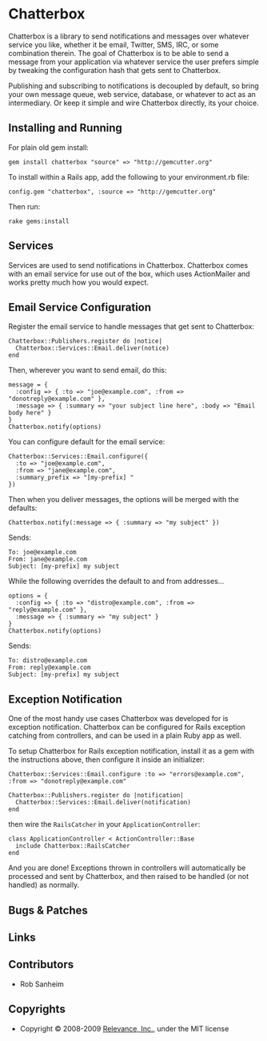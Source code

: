 Chatterbox
==========================================

Chatterbox is a library to send notifications and messages over whatever service you like, whether it be email, Twitter, SMS, IRC, or some combination therein.  The goal of Chatterbox is to be able to send a message from your application via whatever service the user prefers simple by tweaking the configuration hash that gets sent to Chatterbox.

Publishing and subscribing to notifications is decoupled by default, so bring your own message queue, web service, database, or whatever to act as an intermediary.  Or keep it simple and wire Chatterbox directly, its your choice.

## Installing and Running

For plain old gem install: 

    gem install chatterbox "source" => "http://gemcutter.org"

To install within a Rails app, add the following to your environment.rb file:

    config.gem "chatterbox", :source => "http://gemcutter.org"

Then run:

    rake gems:install

## Services

Services are used to send notifications in Chatterbox.  Chatterbox comes with an email service for use out of the box, which uses ActionMailer and works pretty much how you would expect.

## Email Service Configuration

Register the email service to handle messages that get sent to Chatterbox:

    Chatterbox::Publishers.register do |notice|
      Chatterbox::Services::Email.deliver(notice)
    end

Then, wherever you want to send email, do this:

    message = {
      :config => { :to => "joe@example.com", :from => "donotreply@example.com" },
      :message => { :summary => "your subject line here", :body => "Email body here" }
    }
    Chatterbox.notify(options)

You can configure default for the email service:

    Chatterbox::Services::Email.configure({
      :to => "joe@example.com",
      :from => "jane@example.com", 
      :summary_prefix => "[my-prefix] "
    })

Then when you deliver messages, the options will be merged with the defaults:

    Chatterbox.notify(:message => { :summary => "my subject" })

Sends:

    To: joe@example.com
    From: jane@example.com
    Subject: [my-prefix] my subject

While the following overrides the default to and from addresses...

    options = {
      :config => { :to => "distro@example.com", :from => "reply@example.com" },
      :message => { :summary => "my subject" }
    }
    Chatterbox.notify(options)

Sends:

    To: distro@example.com
    From: reply@example.com
    Subject: [my-prefix] my subject

## Exception Notification

One of the most handy use cases Chatterbox was developed for is exception notification.  Chatterbox can be configured for Rails exception catching from controllers, and can be used in a plain Ruby app as well.  

To setup Chatterbox for Rails exception notification, install it as a gem with the instructions above, then configure it inside an initializer:

    Chatterbox::Services::Email.configure :to => "errors@example.com", :from => "donotreply@example.com"

    Chatterbox::Publishers.register do |notification|
      Chatterbox::Services::Email.deliver(notification)
    end

then wire the `RailsCatcher` in your `ApplicationController`:

    class ApplicationController < ActionController::Base
      include Chatterbox::RailsCatcher
    end

And you are done!  Exceptions thrown in controllers will automatically be processed and sent by Chatterbox, and then raised to be handled (or not handled) as normally.


Bugs & Patches
--------------

Links
-------------

Contributors
------------
* Rob Sanheim

Copyrights
------------
* Copyright &copy; 2008-2009 [Relevance, Inc.](http://www.thinkrelevance.com/), under the MIT license
